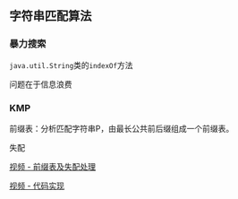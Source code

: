 ## 字符串匹配算法

### 暴力搜索

`java.util.String`类的`indexOf`方法

问题在于信息浪费

### KMP

前缀表：分析匹配字符串P，由最长公共前后缀组成一个前缀表。

失配

[视频 - 前缀表及失配处理](https://www.bilibili.com/video/BV1Px411z7Yo?from=search&seid=7190989453379966938)

[视频 - 代码实现](https://www.bilibili.com/video/BV1hW411a7ys/?spm_id_from=333.788.videocard.0)
